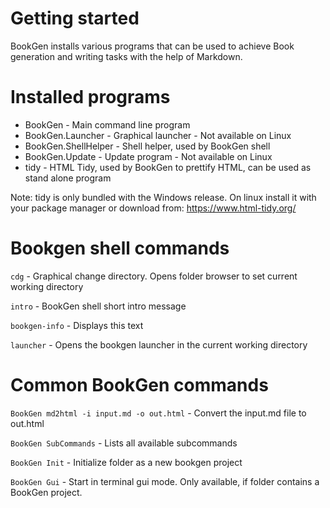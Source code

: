 # Getting started

BookGen installs various programs that can be used to achieve Book generation
and writing tasks with the help of Markdown.

# Installed programs

* BookGen - Main command line program
* BookGen.Launcher - Graphical launcher - Not available on Linux
* BookGen.ShellHelper - Shell helper, used by BookGen shell
* BookGen.Update - Update program - Not available on Linux
* tidy - HTML Tidy, used by BookGen to prettify HTML, can be used as stand alone program

Note: tidy is only bundled with the Windows release. On linux install it with your
package manager or download from: https://www.html-tidy.org/

# Bookgen shell commands

`cdg` - Graphical change directory. Opens folder browser to set current working directory

`intro` - BookGen shell short intro message

`bookgen-info` - Displays this text

`launcher` - Opens the bookgen launcher in the current working directory

# Common BookGen commands

`BookGen md2html -i input.md -o out.html` - Convert the input.md file to out.html

`BookGen SubCommands` - Lists all available subcommands

`BookGen Init` - Initialize folder as a new bookgen project

`BookGen Gui` - Start in terminal gui mode. Only available, if folder contains a BookGen project.
